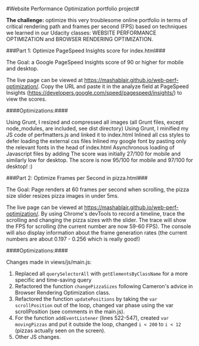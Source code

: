 #Website Performance Optimization portfolio project#

**The challenge:** optimize this very troublesome online portfolio in terms of critical rendering path and frames per second (FPS) based on techniques we learned in our Udacity classes: WEBSITE PERFORMANCE OPTIMIZATION and BROWSER RENDERING OPTIMIZATION.

###Part 1: Optimize PageSpeed Insights score for index.html###

The Goal: a Google PageSpeed Insights score of 90 or higher for mobile and desktop.

The live page can be viewed at https://mashablair.github.io/web-perf-optimization/. Copy the URL and paste it in the analyze field at PageSpeed Insights (https://developers.google.com/speed/pagespeed/insights/) to view the scores.

####Optimizations:####

Using Grunt, I resized and compressed all images (all Grunt files, except node_modules, are included, see dist directory)
Using Grunt, I minified my JS code of perfmatters.js and linked it to index.html
Inlined all css styles to defer loading the external css files
Inlined my google font by pasting only the relevant fonts in the head of index.html
Asynchronous loading of Javascript files by adding <async>
The score was initially 27/100 for mobile and similarly low for desktop.  The score is now 95/100 for mobile and 97/100 for desktop!  :)

###Part 2: Optimize Frames per Second in pizza.html###

The Goal: Page renders at 60 frames per second when scrolling, the pizza size slider resizes pizza images in under 5ms.

The live page can be viewed at https://mashablair.github.io/web-perf-optimization/. By using Chrome's devTools to record a timeline, trace the scrolling and changing the pizza sizes with the slider. The trace will show the FPS for scrolling (the current number are now 59-60 FPS). The console will also display information about the frame generation rates (the current numbers are about 0.197 - 0.256 which is really good!) 

####Optimizations:####

Changes made in views/js/main.js:

1. Replaced all `querySelectorAll` with `getElementsByClassName` for a more specific and time-saving query
2. Refactored the function `changePizzaSizes` following Cameron's advice in Browser Rendering Optimization class. 
3. Refactored the function `updatePositions` by taking the `var scrollPosition` out of the loop, changed var phase using the var scrollPosition (see comments in the main.js).  
4. For the function `addEventListener` (lines 522-547), created `var movingPizzas` and put it outside the loop, changed `i < 200` to `i < 12` (pizzas actually seen on the screen).  
5. Other JS changes. 
